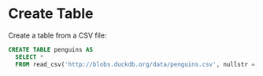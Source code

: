 # Create Table

Create a table from a CSV file:

```sql
CREATE TABLE penguins AS
  SELECT *
  FROM read_csv('http://blobs.duckdb.org/data/penguins.csv', nullstr = 'NA');
```
